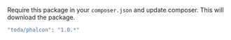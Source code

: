 Require this package in your `composer.json` and update composer. This will download the package.

```php
"toda/phalcon": "1.0.*"
```
